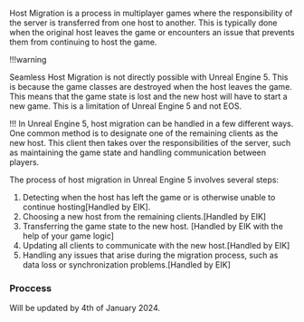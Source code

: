 Host Migration is a process in multiplayer games where the responsibility of the server is transferred from one host to another. This is typically done when the original host leaves the game or encounters an issue that prevents them from continuing to host the game.


!!!warning

Seamless Host Migration is not directly possible with Unreal Engine 5. This is because the game classes are destroyed when the host leaves the game. This means that the game state is lost and the new host will have to start a new game. This is a limitation of Unreal Engine 5 and not EOS.

!!!
In Unreal Engine 5, host migration can be handled in a few different ways. One common method is to designate one of the remaining clients as the new host. This client then takes over the responsibilities of the server, such as maintaining the game state and handling communication between players.

The process of host migration in Unreal Engine 5 involves several steps:

1. Detecting when the host has left the game or is otherwise unable to continue hosting[Handled by EIK].
2. Choosing a new host from the remaining clients.[Handled by EIK]
3. Transferring the game state to the new host. [Handled by EIK with the help of your game logic]
4. Updating all clients to communicate with the new host.[Handled by EIK]
5. Handling any issues that arise during the migration process, such as data loss or synchronization problems.[Handled by EIK]

### Proccess

Will be updated by 4th of January 2024.